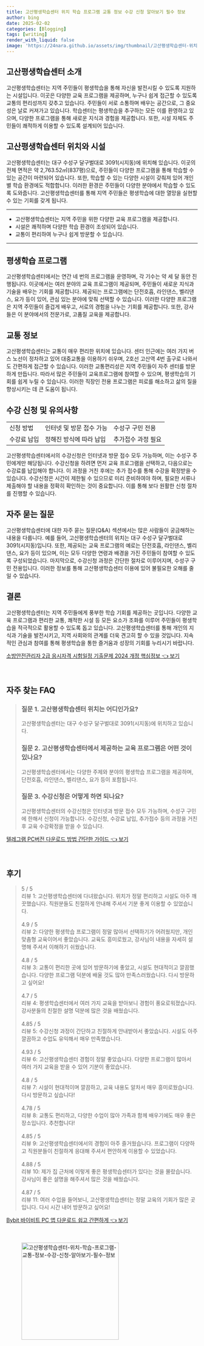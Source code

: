 ```yaml
---
title: 고산평생학습센터 위치 학습 프로그램 교통 정보 수강 신청 알아보기 필수 정보
author: bing
date: 2025-02-02
categories: [Blogging]
tags: [writing]
render_with_liquid: false
image: 'https://24nara.github.io/assets/img/thumbnail/고산평생학습센터-위치-학습-프로그램-교통-정보-수강-신청-알아보기-필수-정보.webp'
---
```



<h2 id='고산평생학습센터_소개'>고산평생학습센터 소개</h2>

<p>고산평생학습센터는 지역 주민들이 평생학습을 통해 자신을 발전시킬 수 있도록 지원하는 시설입니다. 이곳은 다양한 교육 프로그램을 제공하며, 누구나 쉽게 접근할 수 있도록 교통의 편리성까지 갖추고 있습니다. 주민들이 서로 소통하며 배우는 공간으로, 그 중요성은 날로 커져가고 있습니다. 학습센터는 평생학습을 추구하는 모든 이를 환영하고 있으며, 다양한 프로그램을 통해 새로운 지식과 경험을 제공합니다. 또한, 시설 자체도 주민들이 쾌적하게 이용할 수 있도록 설계되어 있습니다.</p>

<h2 id='고산평생학습센터_위치와_시설'>고산평생학습센터 위치와 시설</h2>

<p>고산평생학습센터는 대구 수성구 달구벌대로 3091(시지동)에 위치해 있습니다. 이곳의 전체 면적은 약 2,763.52㎡(837평)으로, 주민들이 다양한 프로그램을 통해 학습할 수 있는 공간이 마련되어 있습니다. 또한, 학습할 수 있는 다양한 시설이 갖춰져 있어 개인별 학습 환경에도 적합합니다. 이러한 환경은 주민들이 다양한 분야에서 학습할 수 있도록 도와줍니다. 고산평생학습센터를 통해 지역 주민들은 평생학습에 대한 열망을 실현할 수 있는 기회를 갖게 됩니다.</p>

<hr />

<ul>
    <li>고산평생학습센터는 지역 주민을 위한 다양한 교육 프로그램을 제공합니다.</li>
    <li>시설은 쾌적하며 다양한 학습 환경이 조성되어 있습니다.</li>
    <li>교통이 편리하여 누구나 쉽게 방문할 수 있습니다.</li>
</ul>

<hr />

<h2 id='평생학습_프로그램'>평생학습 프로그램</h2>

<p>고산평생학습센터에서는 연간 네 번의 프로그램을 운영하며, 각 기수는 약 세 달 동안 진행됩니다. 이곳에서는 여러 분야의 교육 프로그램이 제공되며, 주민들이 새로운 지식과 기술을 배우는 기회를 제공합니다. 제공되는 프로그램에는 단전호흡, 라인댄스, 벨리댄스, 요가 등이 있어, 관심 있는 분야에 맞춰 선택할 수 있습니다. 이러한 다양한 프로그램은 지역 주민들이 즐겁게 배우고, 서로의 경험을 나누는 기회를 제공합니다. 또한, 강사들은 이 분야에서의 전문가로, 고품질 교육을 제공합니다.</p>

<h2 id='교통정보'>교통 정보</h2>

<p>고산평생학습센터는 교통이 매우 편리한 위치에 있습니다. 센터 인근에는 여러 가지 버스 노선이 정차하고 있어 대중교통을 이용하기 쉬우며, 2호선 고산역 4번 출구로 나와서도 간편하게 접근할 수 있습니다. 이러한 교통편리성은 지역 주민들이 자주 센터를 방문하게 만듭니다. 따라서 많은 주민들이 교육프로그램에 참여할 수 있으며, 평생학습의 기회를 쉽게 누릴 수 있습니다. 이러한 직장인 전용 프로그램은 피로를 해소하고 삶의 질을 향상시키는 데 큰 도움이 됩니다.</p>

<h2 id='수강신청'>수강 신청 및 유의사항</h2>

<table>
    <tr>
        <td>신청 방법</td>
        <td>인터넷 및 방문 접수 가능</td>
        <td>수성구 구민 전용</td>
    </tr>
    <tr>
        <td>수강료 납입</td>
        <td>정해진 방식에 따라 납입</td>
        <td>추가접수 과정 필요</td>
    </tr>
</table>

<p>고산평생학습센터에서의 수강신청은 인터넷과 방문 접수 모두 가능하며, 이는 수성구 주민에게만 해당됩니다. 수강신청을 하려면 먼저 교육 프로그램을 선택하고, 다음으로는 수강료를 납입해야 합니다. 이 과정을 거친 후에는 추가 접수를 통해 수강을 확정받을 수 있습니다. 수강신청은 시간이 제한될 수 있으므로 미리 준비하여야 하며, 필요한 서류나 제출해야 할 내용을 정확히 확인하는 것이 중요합니다. 이를 통해 보다 원활한 신청 절차를 진행할 수 있습니다.</p>

<h2 id='자주_묻는_질문'>자주 묻는 질문</h2>

<p>고산평생학습센터에 대한 자주 묻는 질문(Q&A) 섹션에서는 많은 사람들이 궁금해하는 내용을 다룹니다. 예를 들어, 고산평생학습센터의 위치는 대구 수성구 달구벌대로 3091(시지동)입니다. 또한, 제공되는 교육 프로그램의 예로는 단전호흡, 라인댄스, 벨리댄스, 요가 등이 있으며, 이는 모두 다양한 연령과 배경을 가진 주민들이 참여할 수 있도록 구성되었습니다. 마지막으로, 수강신청 과정은 간단한 절차로 이루어지며, 수성구 구민 전용입니다. 이러한 정보를 통해 고산평생학습센터 이용에 있어 불필요한 오해를 줄일 수 있습니다.</p>

<h2 id='결론'>결론</h2>

<p>고산평생학습센터는 지역 주민들에게 풍부한 학습 기회를 제공하는 곳입니다. 다양한 교육 프로그램과 편리한 교통, 쾌적한 시설 등 모든 요소가 조화를 이루어 주민들이 평생학습을 적극적으로 활용할 수 있도록 돕고 있습니다. 고산평생학습센터를 통해 개인의 지식과 기술을 발전시키고, 지역 사회와의 관계를 더욱 견고히 할 수 있을 것입니다. 지속적인 관심과 참여를 통해 평생학습을 통한 즐거움과 성장의 기회를 누리시기 바랍니다.</p>


<p><a class="click-button" title="소방안전관리자 2급 응시자격 시험일정 기출문제 2024 개정 핵심정보" href="https://24nara.github.io/posts/%EC%86%8C%EB%B0%A9%EC%95%88%EC%A0%84%EA%B4%80%EB%A6%AC%EC%9E%90-2%EA%B8%89-%EC%9D%91%EC%8B%9C%EC%9E%90%EA%B2%A9-%EC%8B%9C%ED%97%98%EC%9D%BC%EC%A0%95-%EA%B8%B0%EC%B6%9C%EB%AC%B8%EC%A0%9C-2024-%EA%B0%9C%EC%A0%95-%ED%95%B5%EC%8B%AC%EC%A0%95%EB%B3%B4/" rel="dofollow">소방안전관리자 2급 응시자격 시험일정 기출문제 2024 개정 핵심정보 👈 보기</a></p><br>
<h2 id='자주_찾는_FAQ'>자주 찾는 FAQ</h2>
<div itemscope="" itemtype="https://schema.org/FAQPage"> 
<blockquote> 
<div itemscope="" itemprop="mainEntity" itemtype="https://schema.org/Question"> 
<h3 itemprop="name">질문 1. 고산평생학습센터 위치는 어디인가요?</h3> 
<div itemscope="" itemprop="acceptedAnswer" itemtype="https://schema.org/Answer"> 
<span itemprop="text"> 
<p>고산평생학습센터는 대구 수성구 달구벌대로 3091(시지동)에 위치하고 있습니다.</p> 
</span> 
</div> 
</div> 
<div itemscope="" itemprop="mainEntity" itemtype="https://schema.org/Question"> 
<h3 itemprop="name">질문 2. 고산평생학습센터에서 제공하는 교육 프로그램은 어떤 것이 있나요?</h3> 
<div itemscope="" itemprop="acceptedAnswer" itemtype="https://schema.org/Answer"> 
<span itemprop="text"> 
<p>고산평생학습센터에서는 다양한 주제와 분야의 평생학습 프로그램을 제공하며, 단전호흡, 라인댄스, 벨리댄스, 요가 등이 포함됩니다.</p> 
</span> 
</div> 
</div> 
<div itemscope="" itemprop="mainEntity" itemtype="https://schema.org/Question"> 
<h3 itemprop="name">질문 3. 수강신청은 어떻게 하면 되나요?</h3> 
<div itemscope="" itemprop="acceptedAnswer" itemtype="https://schema.org/Answer"> 
<span itemprop="text"> 
<p>고산평생학습센터의 수강신청은 인터넷과 방문 접수 모두 가능하며, 수성구 구민에 한해서 신청이 가능합니다. 수강신청, 수강료 납입, 추가접수 등의 과정을 거친 후 교육 수강확정을 받을 수 있습니다.</p> 
</span> 
</div> 
</div> 
</blockquote> 
</div>
<p><a class="click-button" title="텔레그램 PC버전 다운로드 방법 간단한 가이드" href="https://24nara.github.io/posts/%ED%85%94%EB%A0%88%EA%B7%B8%EB%9E%A8-PC%EB%B2%84%EC%A0%84-%EB%8B%A4%EC%9A%B4%EB%A1%9C%EB%93%9C-%EB%B0%A9%EB%B2%95-%EA%B0%84%EB%8B%A8%ED%95%9C-%EA%B0%80%EC%9D%B4%EB%93%9C/" rel="dofollow">텔레그램 PC버전 다운로드 방법 간단한 가이드 👈 보기</a></p><br>
<h2 id='후기'>후기</h2>
<div itemscope itemtype="https://schema.org/Product">
  <blockquote>
  <div itemprop="review" itemscope itemtype="https://schema.org/Review">
      <div itemprop="reviewRating" itemscope itemtype="https://schema.org/Rating"> <span itemprop="ratingValue">5</span> / <span itemprop="bestRating">5</span> </div>
      <span itemprop="reviewBody">리뷰 1: 고산평생학습센터에 다녀왔습니다. 위치가 정말 편리하고 시설도 아주 깨끗했습니다. 직원분들도 친절하게 안내해 주셔서 기분 좋게 이용할 수 있었습니다.</span>
  </div>
  <br>
  <div itemprop="review" itemscope itemtype="https://schema.org/Review">
      <div itemprop="reviewRating" itemscope itemtype="https://schema.org/Rating"> <span itemprop="ratingValue">4.9</span> / <span itemprop="bestRating">5</span> </div>
      <span itemprop="reviewBody">리뷰 2: 다양한 평생학습 프로그램이 정말 많아서 선택하기가 어려웠지만, 개인 맞춤형 교육이어서 좋았습니다. 교육도 흥미로웠고, 강사님이 내용을 자세히 설명해 주셔서 이해하기 쉬웠습니다.</span>
  </div>
  <br>
  <div itemprop="review" itemscope itemtype="https://schema.org/Review">
      <div itemprop="reviewRating" itemscope itemtype="https://schema.org/Rating"> <span itemprop="ratingValue">4.8</span> / <span itemprop="bestRating">5</span> </div>
      <span itemprop="reviewBody">리뷰 3: 교통이 편리한 곳에 있어 방문하기에 좋았고, 시설도 현대적이고 깔끔했습니다. 다양한 프로그램 덕분에 배울 것도 많아 만족스러웠습니다. 다시 방문하고 싶어요!</span>
  </div>
  <br>
  <div itemprop="review" itemscope itemtype="https://schema.org/Review">
      <div itemprop="reviewRating" itemscope itemtype="https://schema.org/Rating"> <span itemprop="ratingValue">4.7</span> / <span itemprop="bestRating">5</span> </div>
      <span itemprop="reviewBody">리뷰 4: 평생학습센터에서 여러 가지 교육을 받아보니 경험이 풍요로워졌습니다. 강사분들의 친절한 설명 덕분에 많은 것을 배웠습니다.</span>
  </div>
  <br>
  <div itemprop="review" itemscope itemtype="https://schema.org/Review">
      <div itemprop="reviewRating" itemscope itemtype="https://schema.org/Rating"> <span itemprop="ratingValue">4.85</span> / <span itemprop="bestRating">5</span> </div>
      <span itemprop="reviewBody">리뷰 5: 수강신청 과정이 간단하고 친절하게 안내받아서 좋았습니다. 시설도 아주 깔끔하고 수업도 유익해서 매우 만족했습니다.</span>
  </div>
  <br>
  <div itemprop="review" itemscope itemtype="https://schema.org/Review">
      <div itemprop="reviewRating" itemscope itemtype="https://schema.org/Rating"> <span itemprop="ratingValue">4.93</span> / <span itemprop="bestRating">5</span> </div>
      <span itemprop="reviewBody">리뷰 6: 고산평생학습센터 경험이 정말 좋았습니다. 다양한 프로그램이 많아서 여러 가지 교육을 받을 수 있어 기분이 좋았습니다.</span>
  </div>
  <br>
  <div itemprop="review" itemscope itemtype="https://schema.org/Review">
      <div itemprop="reviewRating" itemscope itemtype="https://schema.org/Rating"> <span itemprop="ratingValue">4.8</span> / <span itemprop="bestRating">5</span> </div>
      <span itemprop="reviewBody">리뷰 7: 시설이 현대적이며 깔끔하고, 교육 내용도 알차서 매우 흥미로웠습니다. 다시 방문하고 싶습니다!</span>
  </div>
  <br>
  <div itemprop="review" itemscope itemtype="https://schema.org/Review">
      <div itemprop="reviewRating" itemscope itemtype="https://schema.org/Rating"> <span itemprop="ratingValue">4.78</span> / <span itemprop="bestRating">5</span> </div>
      <span itemprop="reviewBody">리뷰 8: 교통도 편리하고, 다양한 수업이 많아 가족과 함께 배우기에도 매우 좋은 장소입니다. 추천합니다!</span>
  </div>
  <br>
  <div itemprop="review" itemscope itemtype="https://schema.org/Review">
      <div itemprop="reviewRating" itemscope itemtype="https://schema.org/Rating"> <span itemprop="ratingValue">4.85</span> / <span itemprop="bestRating">5</span> </div>
      <span itemprop="reviewBody">리뷰 9: 고산평생학습센터에서의 경험이 아주 즐거웠습니다. 프로그램이 다양하고 직원분들이 친절하게 응대해 주셔서 편안하게 이용할 수 있었습니다.</span>
  </div>
  <br>
  <div itemprop="review" itemscope itemtype="https://schema.org/Review">
      <div itemprop="reviewRating" itemscope itemtype="https://schema.org/Rating"> <span itemprop="ratingValue">4.88</span> / <span itemprop="bestRating">5</span> </div>
      <span itemprop="reviewBody">리뷰 10: 제가 집 근처에 이렇게 좋은 평생학습센터가 있다는 것을 몰랐습니다. 강사님이 좋은 설명을 해주셔서 많은 것을 배웠습니다.</span>
  </div>
  <br>
  <div itemprop="review" itemscope itemtype="https://schema.org/Review">
      <div itemprop="reviewRating" itemscope itemtype="https://schema.org/Rating"> <span itemprop="ratingValue">4.87</span> / <span itemprop="bestRating">5</span> </div>
      <span itemprop="reviewBody">리뷰 11: 여러 수업을 들어보니, 고산평생학습센터는 정말 교육의 기회가 많은 곳입니다. 다시 시간 내어 방문하고 싶어요!</span>
  </div>
  </blockquote>
</div>
<p><a class="click-button" title="Bybit 바이비트 PC 앱 다운로드 쉽고 간편하게" href="https://24nara.github.io/posts/Bybit-%EB%B0%94%EC%9D%B4%EB%B9%84%ED%8A%B8-PC-%EC%95%B1-%EB%8B%A4%EC%9A%B4%EB%A1%9C%EB%93%9C-%EC%89%BD%EA%B3%A0-%EA%B0%84%ED%8E%B8%ED%95%98%EA%B2%8C/" rel="dofollow">Bybit 바이비트 PC 앱 다운로드 쉽고 간편하게 👈 보기</a></p><br>
<figure class="image"><img src="https://24nara.github.io/assets/img/thumbnail/고산평생학습센터-위치-학습-프로그램-교통-정보-수강-신청-알아보기-필수-정보.webp" alt="고산평생학습센터-위치-학습-프로그램-교통-정보-수강-신청-알아보기-필수-정보" width="256" height="256"></figure>